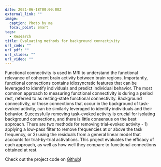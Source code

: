 ```yaml
---
date: 2021-06-18T00:00:00Z
external_link: ""
image:
  caption: Photo by me
  focal_point: Smart
tags: 
  - Research
title: Evaluating methods for background connectivity
url_code: ""
url_pdf: ""
url_slides: ""
url_video: ""
---
```


Functional connectivity is used in MRI to understand the functional relevance of coherent brain activity between brain regions. Importantly, functional connections contains idiosyncratic features that can be leveraged to identify individuals and predict individual behavior. The most common approach to measuring functional connectivity is during a period rest, referred to as resting-state functional connectivity. Background connectivity, or those connections that occur in the background of task-evoked activity, can be similarly leveraged to identify individuals and their behavior. Successfully removing task-evoked activity is crucial for isolating background connections, and there is little consensus on the best approach. There are two methods for removing trial-evoked activity - 1) applying a low-pass filter to remove frequencies at or above the task frequency, or 2) using the residuals from a general linear model that accounts for trial-by-trial activations. This project evaluates the efficacy of each approach, as well as how well they compare to functional connections obtained at rest.

Check out the project code on [Github](https://github.com/lfrank14/co_methods)!